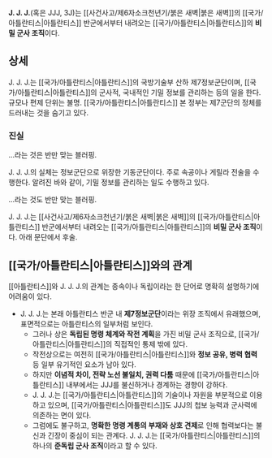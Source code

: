 **J. J. J.**(혹은 JJJ, 3J)는 [[사건사고/제6자소크천년기/붉은 새벽|붉은 새벽]]의 [[국가/아틀란티스|아틀란티스]] 반군에서부터 내려오는 [[국가/아틀란티스|아틀란티스]]의 **비밀 군사 조직**이다.

## 상세
J. J. J.는 [[국가/아틀란티스|아틀란티스]]의 국방기술부 산하 제7정보군단이며, [[국가/아틀란티스|아틀란티스]]의 군사적, 국내적인 기밀 정보를 관리하는 등의 일을 한다. 규모나 편제 단위는 불명. [[국가/아틀란티스|아틀란티스]] 본 정부는 제7군단의 정체를 드러내는 것을 숨기고 있다.

### 진실
...라는 것은 반만 맞는 블러핑.

J. J. J.의 실체는 정보군단으로 위장한 기동군단이다. 주로 속공이나 게릴라 전술을 수행한다. 알려진 바와 같이, 기밀 정보를 관리하는 일도 수행하고 있다.

...라는 것도 반만 맞는 블러핑.

J. J. J.는 [[사건사고/제6자소크천년기/붉은 새벽|붉은 새벽]]의 [[국가/아틀란티스|아틀란티스]] 반군에서부터 내려오는 [[국가/아틀란티스|아틀란티스]]의 **비밀 군사 조직**이다. 아래 문단에서 후술.

## [[국가/아틀란티스|아틀란티스]]와의 관계
[[아틀란티스]]와 J. J. J.의 관계는 종속이나 독립이라는 한 단어로 명확히 설명하기에 어려움이 있다.
- J. J. J.는 본래 아틀란티스 반군 내 **제7정보군단**이라는 위장 조직에서 유래했으며, 표면적으로는 아틀란티스의 일부처럼 보인다.
	- 그러나 상은 **독립된 명령 체계와 작전 계획**을 가진 비밀 군사 조직으로, [[국가/아틀란티스|아틀란티스]]의 직접적인 통제 밖에 있다.
	- 작전상으로는 여전히 [[국가/아틀란티스|아틀란티스]]와 **정보 공유, 병력 협력** 등 일부 유기적인 요소가 남아 있다.
	- 하지만 **이념적 차이, 전략 노선 불일치, 권력 다툼** 때문에 [[국가/아틀란티스|아틀란티스]] 내부에서는 JJJ를 불신하거나 경계하는 경향이 강하다.
	- J. J. J.는 [[국가/아틀란티스|아틀란티스]]의 기술이나 자원을 부분적으로 이용하고 있으며, [[국가/아틀란티스|아틀란티스]]도 JJJ의 첩보 능력과 군사력에 의존하는 면이 있다.
	- 그럼에도 불구하고, **명확한 명령 계통의 부재와 상호 견제**로 인해 협력보다는 불신과 긴장이 중심이 되는 관계다.
J. J. J.는 [[국가/아틀란티스|아틀란티스]]의 하나의 **준독립 군사 조직**이라고 할 수 있다.